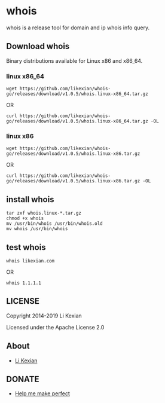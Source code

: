 # whois

whois is a release tool for domain and ip whois info query.

## Download whois

Binary distributions available for Linux x86 and x86_64.

### linux x86_64

    wget https://github.com/likexian/whois-go/releases/download/v1.0.5/whois.linux-x86_64.tar.gz

OR

    curl https://github.com/likexian/whois-go/releases/download/v1.0.5/whois.linux-x86_64.tar.gz -OL

### linux x86

    wget https://github.com/likexian/whois-go/releases/download/v1.0.5/whois.linux-x86.tar.gz

OR

    curl https://github.com/likexian/whois-go/releases/download/v1.0.5/whois.linux-x86.tar.gz -OL

## install whois

    tar zxf whois.linux-*.tar.gz
    chmod +x whois
    mv /usr/bin/whois /usr/bin/whois.old
    mv whois /usr/bin/whois

## test whois

    whois likexian.com

OR

    whois 1.1.1.1

## LICENSE

Copyright 2014-2019 Li Kexian

Licensed under the Apache License 2.0

## About

- [Li Kexian](https://www.likexian.com/)

## DONATE

- [Help me make perfect](https://www.likexian.com/donate/)
